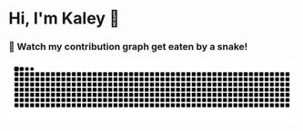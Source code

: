 # Hi, I'm Kaley 👋

### 🐍 Watch my contribution graph get eaten by a snake!

![snake gif](https://github.com/kaleycode/kaleycode/blob/output/github-contribution-grid-snake.svg)
